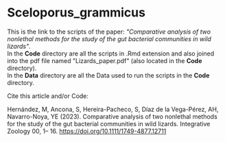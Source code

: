 # Sceloporus_grammicus



This is the link to the scripts of the paper: *"Comparative analysis of two nonlethal methods for the study of the gut bacterial communities in wild lizards"*.
\
In the **Code** directory are all the scripts in .Rmd extension and also joined into the pdf file named "Lizards_paper.pdf" (also located in the **Code** directory).
\
In the **Data** directory are all the Data used to run the scripts in the **Code** directory.

Cite this article and/or Code:

Hernández, M, Ancona, S, Hereira-Pacheco, S, Díaz de la Vega-Pérez, AH, Navarro-Noya, YE (2023). Comparative analysis of two nonlethal methods for the study of the gut bacterial communities in wild lizards. Integrative Zoology 00, 1– 16. https://doi.org/10.1111/1749-4877.12711

